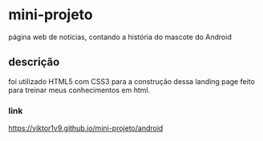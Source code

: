 # mini-projeto
 página web de notícias, contando a história do mascote do Android

## descrição 
foi utilizado HTML5 com CSS3 para a construção dessa landing page
feito para treinar meus conhecimentos em html.

### link
https://viktor1v9.github.io/mini-projeto/android
